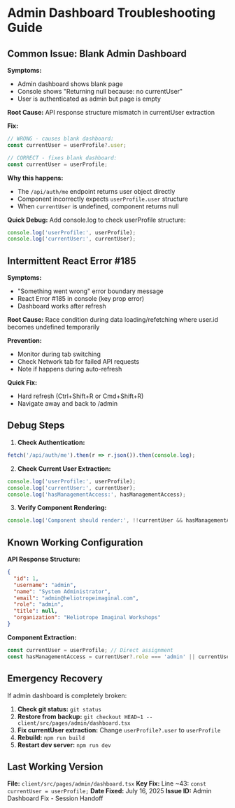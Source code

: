 # Admin Dashboard Troubleshooting Guide

## Common Issue: Blank Admin Dashboard

**Symptoms:**
- Admin dashboard shows blank page
- Console shows "Returning null because: no currentUser"
- User is authenticated as admin but page is empty

**Root Cause:**
API response structure mismatch in currentUser extraction

**Fix:**
```typescript
// WRONG - causes blank dashboard:
const currentUser = userProfile?.user;

// CORRECT - fixes blank dashboard:
const currentUser = userProfile;
```

**Why this happens:**
- The `/api/auth/me` endpoint returns user object directly
- Component incorrectly expects `userProfile.user` structure
- When `currentUser` is undefined, component returns null

**Quick Debug:**
Add console.log to check userProfile structure:
```javascript
console.log('userProfile:', userProfile);
console.log('currentUser:', currentUser);
```

## Intermittent React Error #185

**Symptoms:**
- "Something went wrong" error boundary message
- React Error #185 in console (key prop error)
- Dashboard works after refresh

**Root Cause:**
Race condition during data loading/refetching where user.id becomes undefined temporarily

**Prevention:**
- Monitor during tab switching
- Check Network tab for failed API requests
- Note if happens during auto-refresh

**Quick Fix:**
- Hard refresh (Ctrl+Shift+R or Cmd+Shift+R)
- Navigate away and back to /admin

## Debug Steps

1. **Check Authentication:**
```javascript
fetch('/api/auth/me').then(r => r.json()).then(console.log);
```

2. **Check Current User Extraction:**
```javascript
console.log('userProfile:', userProfile);
console.log('currentUser:', currentUser);
console.log('hasManagementAccess:', hasManagementAccess);
```

3. **Verify Component Rendering:**
```javascript
console.log('Component should render:', !!currentUser && hasManagementAccess);
```

## Known Working Configuration

**API Response Structure:**
```json
{
  "id": 1,
  "username": "admin", 
  "name": "System Administrator",
  "email": "admin@heliotropeimaginal.com",
  "role": "admin",
  "title": null,
  "organization": "Heliotrope Imaginal Workshops"
}
```

**Component Extraction:**
```typescript
const currentUser = userProfile; // Direct assignment
const hasManagementAccess = currentUser?.role === 'admin' || currentUser?.role === 'facilitator';
```

## Emergency Recovery

If admin dashboard is completely broken:

1. **Check git status:** `git status`
2. **Restore from backup:** `git checkout HEAD~1 -- client/src/pages/admin/dashboard.tsx`
3. **Fix currentUser extraction:** Change `userProfile?.user` to `userProfile`
4. **Rebuild:** `npm run build`
5. **Restart dev server:** `npm run dev`

## Last Working Version

**File:** `client/src/pages/admin/dashboard.tsx`
**Key Fix:** Line ~43: `const currentUser = userProfile;`
**Date Fixed:** July 16, 2025
**Issue ID:** Admin Dashboard Fix - Session Handoff